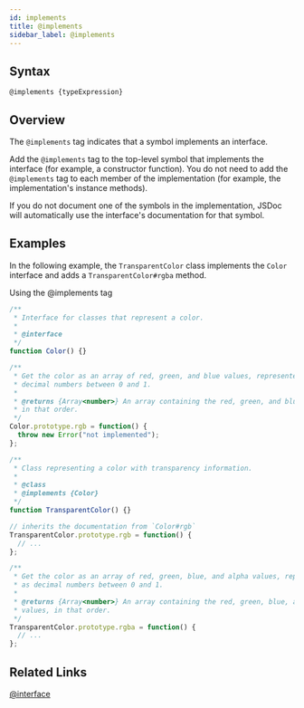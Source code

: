 ```yaml
---
id: implements
title: @implements
sidebar_label: @implements
---
```


## Syntax

`@implements {typeExpression}`

## Overview

The `@implements` tag indicates that a symbol implements an interface.

Add the `@implements` tag to the top-level symbol that implements the interface (for example, a constructor function). You do not need to add the `@implements` tag to each member of the implementation (for example, the implementation's instance methods).

If you do not document one of the symbols in the implementation, JSDoc will automatically use the interface's documentation for that symbol.

## Examples

In the following example, the `TransparentColor` class implements the `Color` interface and adds a `TransparentColor#rgba` method.

Using the @implements tag

```js
/**
 * Interface for classes that represent a color.
 *
 * @interface
 */
function Color() {}

/**
 * Get the color as an array of red, green, and blue values, represented as
 * decimal numbers between 0 and 1.
 *
 * @returns {Array<number>} An array containing the red, green, and blue values,
 * in that order.
 */
Color.prototype.rgb = function() {
  throw new Error("not implemented");
};

/**
 * Class representing a color with transparency information.
 *
 * @class
 * @implements {Color}
 */
function TransparentColor() {}

// inherits the documentation from `Color#rgb`
TransparentColor.prototype.rgb = function() {
  // ...
};

/**
 * Get the color as an array of red, green, blue, and alpha values, represented
 * as decimal numbers between 0 and 1.
 *
 * @returns {Array<number>} An array containing the red, green, blue, and alpha
 * values, in that order.
 */
TransparentColor.prototype.rgba = function() {
  // ...
};
```

## Related Links

[@interface](./interface.md)
